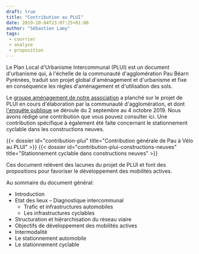 ```yaml
---
draft: true
title: "Contribution au PLUI"
date: 2019-10-04T23:07:25+01:00
author: "Sébastien Lamy"
tags:
 - courrier
 - analyse
 - proposition
---
```


Le Plan Local d'Urbanisme Intercommunal (PLUI) est un document d'urbanisme qui,
à l'échelle de la communauté d'agglomération Pau Béarn Pyrénées, traduit son 
projet global d'aménagement et d'urbanisme et fixe en conséquence les règles 
d'aménagement et d'utilisation des sols.

Le [groupe aménagement de notre association][gdt] a planché sur le projet
de PLUI en cours d'élaboration par la communauté d'agglomération, et
dont [l'enquête publique] se déroule du 2 septembre au 4 octobre 2019. Nous avons
rédigé une contribution que vous pouvez consulter ici. Une contribution 
spécifique à également été faite concernant le stationnement cyclable dans les 
constructions neuves.

<div class="pure-g trombi">
{{< dossier id="contribution-plui" title="Contribution générale de Pau à Vélo au PLUI" >}}
{{< dossier id="contribution-plui-constructions-neuves" title="Stationnement cyclable dans constructions neuves" >}}
</div>

Ces document relèvent des lacunes du projet de PLUI et font des propositions 
pour favoriser le développement des mobilités actives.

Au sommaire du document général:

* Introduction
* Etat des lieux – Diagnostique intercommunal
  * Trafic et infrastructures automobiles
  * Les infrastructures cyclables
* Structuration et hiérarchisation du réseau viaire
* Objectifs de développement des mobilités actives
* Intermodalité
* Le stationnement automobile
* Le stationnement cyclable







[gdt]: /#gdt
[l'enquête publique]: https://www.pau.fr/article/enquete-publique-sur-le-plan-local-durbanisme-intercommunal-du-2-septembre-au-4-octobre
